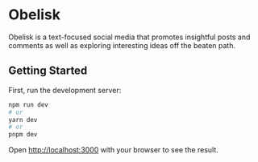 # Obelisk

Obelisk is a text-focused social media that promotes insightful posts and comments as well as exploring interesting ideas off the beaten path.


## Getting Started
First, run the development server:

```bash
npm run dev
# or
yarn dev
# or
pnpm dev
```

Open [http://localhost:3000](http://localhost:3000) with your browser to see the result.

